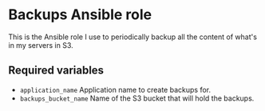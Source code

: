 # Backups Ansible role

This is the Ansible role I use to periodically backup all the content of what's in my servers in S3.

## Required variables

 - `application_name` Application name to create backups for.
 - `backups_bucket_name` Name of the S3 bucket that will hold the backups.
